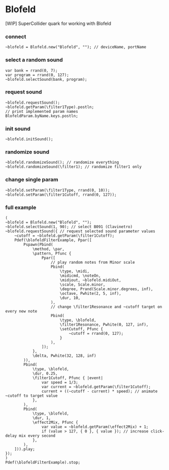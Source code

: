 # Blofeld
[WIP] SuperCollider quark for working with Blofeld

### connect
```supercollider
~blofeld = Blofeld.new("Blofeld", ""); // deviceName, portName
```
### select a random sound
```supercollider
var bank = rrand(0, 7);
var program = rrand(0, 127);
~blofeld.selectSound(bank, program);
```
### request sound
```supercollider
~blofeld.requestSound();
~blofeld.getParam(\filter1Type).postln;
// print implemented param names
BlofeldParam.byName.keys.postln;
```
### init sound
```supercollider
~blofeld.initSound();
```
### randomize sound
```supercollider
~blofeld.randomizeSound(); // randomize everything
~blofeld.randomizeSound(\filter1); // randomize filter1 only
```
### change single param
```supercollider
~blofeld.setParam(\filter1Type, rrand(0, 10));
~blofeld.setParam(\filter1Cutoff, rrand(0, 127));
```
### full example
```supercollider
(
~blofeld = Blofeld.new("Blofeld", "");
~blofeld.selectSound(1, 90); // select B091 (Clavinetro)
~blofeld.requestSound({ // request selected sound parameter values
	~cutoff = ~blofeld.getParam(\filter1Cutoff);
	Pdef(\blofeldFilterExample, Ppar([
		Pspawn(Pbind(
			\method, \par,
			\pattern, Pfunc {
				Ppar([
					// play random notes from Minor scale
					Pbind(
						\type, \midi,
						\midicmd, \noteOn,
						\midiout, ~blofeld.midiOut,
						\scale, Scale.minor,
						\degree, Prand(Scale.minor.degrees, inf),
						\octave, Pwhite(2, 5, inf),
						\dur, 10,
					),
					// change \filter1Resonance and ~cutoff target on every new note
					Pbind(
						\type, \blofeld,
						\filter1Resonance, Pwhite(0, 127, inf),
						\setCutoff, Pfunc {
							~cutoff = rrand(0, 127);
						}
					),
				]);
			},
			\delta, Pwhite(32, 128, inf)
		)),
		Pbind(
			\type, \blofeld,
			\dur, 0.25,
			\filter1Cutoff, Pfunc { |event|
				var speed = 1/3;
				var current = ~blofeld.getParam(\filter1Cutoff);
				current + ((~cutoff - current) * speed); // animate ~cutoff to target value
			},
		),
		Pbind(
			\type, \blofeld,
			\dur, 1,
			\effect2Mix, Pfunc {
				var value = ~blofeld.getParam(\effect2Mix) + 1;
				if (value > 127, { 0 }, { value }); // increase click-delay mix every second
			},
		),
	])).play;
});
)
Pdef(\blofeldFilterExample).stop;
```
